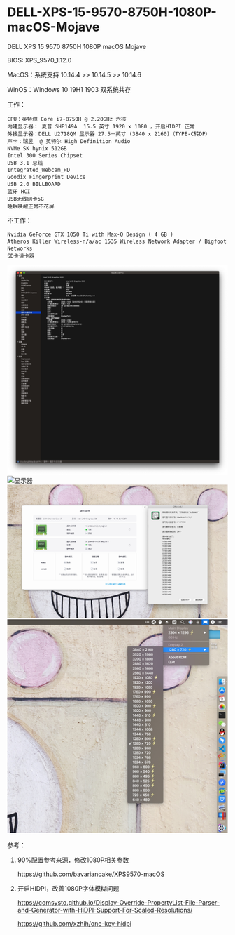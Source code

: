 # DELL-XPS-15-9570-8750H-1080P-macOS-Mojave

DELL XPS 15 9570 8750H 1080P macOS Mojave

BIOS: XPS_9570_1.12.0

MacOS：系统支持 10.14.4 >> 10.14.5 >> 10.14.6 

WinOS：Windows 10 19H1 1903 双系统共存


工作：

    CPU：英特尔 Core i7-8750H @ 2.20GHz 六核
    内建显示器： 夏普 SHP149A  15.5 英寸 1920 x 1080 ，开启HIDPI 正常
    外接显示器：DELL U2718QM 显示器 27.5－英寸 (3840 x 2160)（TYPE-C转DP）
    声卡：瑞昱  @ 英特尔 High Definition Audio
    NVMe SK hynix 512GB
    Intel 300 Series Chipset
    USB 3.1 总线
    Integrated_Webcam_HD
    Goodix Fingerprint Device
    USB 2.0 BILLBOARD 
    蓝牙 HCI
    USB无线网卡5G
    睡眠唤醒正常不花屏



不工作：

    Nvidia GeForce GTX 1050 Ti with Max-Q Design ( 4 GB )
    Atheros Killer Wireless-n/a/ac 1535 Wireless Network Adapter / Bigfoot Networks
    SD卡读卡器


![系统概览](https://github.com/cloudlang/DELL-XPS-15-9570-8750H-1080P-macOS-Mojave/blob/master/imgs/系统概览.png)
![显示器](https://github.com/cloudlang/DELL-XPS-15-9570-8750H-1080P-macOS-Mojave/blob/master/imgs/显示器.png)
![CPU信息](https://github.com/cloudlang/DELL-XPS-15-9570-8750H-1080P-macOS-Mojave/blob/master/imgs/CPU%E4%BF%A1%E6%81%AF.jpg)
![HIDPI](https://github.com/cloudlang/DELL-XPS-15-9570-8750H-1080P-macOS-Mojave/blob/master/imgs/HIDPI.jpg)

参考：

1. 90%配置参考来源，修改1080P相关参数

    https://github.com/bavariancake/XPS9570-macOS

    
2. 开启HIDPI，改善1080P字体模糊问题

    https://comsysto.github.io/Display-Override-PropertyList-File-Parser-and-Generator-with-HiDPI-Support-For-Scaled-Resolutions/
    
    https://github.com/xzhih/one-key-hidpi
    
